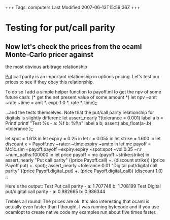 +++
Tags: computers
Last Modified:2007-06-13T15:59:36Z
+++
# Testing for put/call parity

## Now let's check the prices from the ocaml Monte-Carlo pricer against
the most obvious arbitrage relationship

[Put][5] call parity is an important relationship in options pricing.
Let's test our prices to see if they obey this relationship.

To do so I add a simple helper function to payoff.ml to get the npv of
some future cash:
(* get the net present value of some amount *)
let npv ~amt ~rate ~time = amt *. exp(-1.0 *. rate *. time);;

...and the tests themselves. Note that the put/call parity relationship
for digitals is slightly different:
let assert_nearly ?(tolerance = 0.001) label a b =
Printf.printf "Test %s - a: %f b: %f\n" label a b;
assert( abs_float(a-.b) <tolerance );;

let spot = 1.613 in
let expiry = 0.25 in
let r = 0.055 in
let strike = 1.600 in
let discount x = Payoff.npv ~rate:r ~time:expiry ~amt:x in
let mc payoff =
Mc1c.sim
~payoff:payoff
~expiry:expiry
~spot:spot
~vol:0.35
~r:r
~num_paths:100000 in
let price payoff = mc (payoff ~strike:strike) in
assert_nearly
"Put call parity"
((price Payoff.call) +. (discount strike))
((price Payoff.put) +. spot);
assert_nearly
~tolerance:0.01
"Digital put/digital call parity"
((price Payoff.digital_put) +. (price Payoff.digital_call))
(discount 1.0)
;;

Here's the output:
Test Put call parity - a: 1.707748 b: 1.708199
Test Digital put/digital call parity - a: 0.982665 b: 0.986344

Trebles all round! The prices are ok. It's also interesting that ocaml
is actually even faster than I thought. I was running bytecode and if
you use ocamlopt to create native code my examples run about five times
faster.

[1]: http://www.uncarved.com/articles/put_call_parity
[2]: http://www.uncarved.com/
[3]: http://www.uncarved.com/articles/contact
[4]: http://www.uncarved.com/login/
[5]: http://www.investopedia.com/articles/optioninvestor/05/011905.asp
[6]: http://www.uncarved.com/tags/computers
[7]: mailto:sean@uncarved.com
[8]: http://creativecommons.org/licenses/by-sa/4.0/
